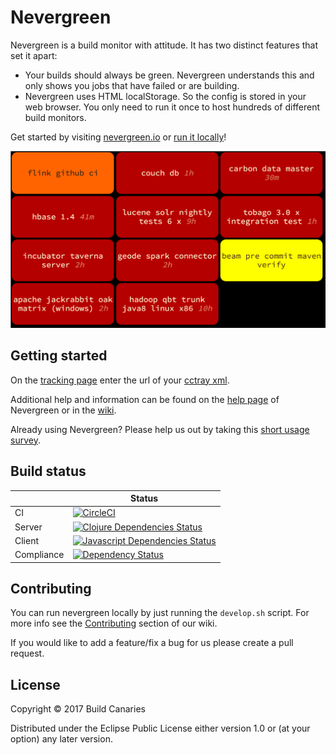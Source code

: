 # Nevergreen

Nevergreen is a build monitor with attitude. It has two distinct features that set it apart:

* Your builds should always be green. Nevergreen understands this and only shows you jobs that have failed or are building.
* Nevergreen uses HTML localStorage. So the config is stored in your web browser. You only need to run it once to host hundreds of different build monitors.

Get started by visiting [nevergreen.io](https://nevergreen.io) or [run it locally](https://github.com/build-canaries/nevergreen/wiki/running-locally)!

![Example of Nevergreen on Apache builds](doc/screenshot.png)

## Getting started

On the [tracking page](https://nevergreen.io/tracking) enter the url of your [cctray xml](https://github.com/build-canaries/nevergreen/wiki/find-cctray).

Additional help and information can be found on the [help page](https://nevergreen.io/help) of Nevergreen or in the [wiki](https://github.com/build-canaries/nevergreen/wiki).

Already using Nevergreen? Please help us out by taking this [short usage survey](https://build-canaries.github.io/2015/09/14/nevergreen-survey.html).

## Build status

|   | Status |
|---|---|
| CI     | [![CircleCI](https://circleci.com/gh/build-canaries/nevergreen.svg?style=shield)](https://circleci.com/gh/build-canaries/nevergreen) |
| Server | [![Clojure Dependencies Status](http://jarkeeper.com/build-canaries/nevergreen/status.svg)](http://jarkeeper.com/build-canaries/nevergreen) |
| Client | [![Javascript Dependencies Status](https://david-dm.org/build-canaries/nevergreen.svg)](https://david-dm.org/build-canaries/nevergreen) |
| Compliance | [![Dependency Status](https://dependencyci.com/github/build-canaries/nevergreen/badge)](https://dependencyci.com/github/build-canaries/nevergreen) |

## Contributing

You can run nevergreen locally by just running the ```develop.sh``` script. For more info see the [Contributing](https://github.com/build-canaries/nevergreen/wiki/contributing) section of our wiki.

If you would like to add a feature/fix a bug for us please create a pull request.

## License

Copyright © 2017 Build Canaries

Distributed under the Eclipse Public License either version 1.0 or (at your option) any later version.
